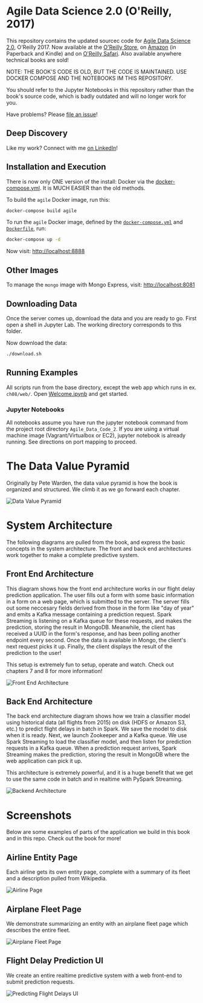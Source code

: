 # Agile Data Science 2.0 (O'Reilly, 2017)

This repository contains the updated sourcec code for [Agile Data Science 2.0](http://shop.oreilly.com/product/0636920051619.do), O'Reilly 2017. Now available at the [O'Reilly Store](http://shop.oreilly.com/product/0636920051619.do), on [Amazon](https://www.amazon.com/Agile-Data-Science-2-0-Applications/dp/1491960116) (in Paperback and Kindle) and on [O'Reilly Safari](https://www.safaribooksonline.com/library/view/agile-data-science/9781491960103/). Also available anywhere technical books are sold!

NOTE: THE BOOK'S CODE IS OLD, BUT THE CODE IS MAINTAINED. USE DOCKER COMPOSE AND THE NOTEBOOKS IM THIS REPOSITORY.

You should refer to the Jupyter Notebooks in this repository rather than the book's source code, which is badly outdated and will no longer work for you.

Have problems? Please [file an issue](https://github.com/rjurney/Agile_Data_Code_2/issues)!

## Deep Discovery

Like my work? Connect with me [on LinkedIn](https://linkedin.com/in/russelljurney)!

## Installation and Execution

There is now only ONE version of the install: Docker via the [docker-compose.yml](docker-compose.yml). It is MUCH EASIER than the old methods.

To build the `agile` Docker image, run this:

```bash
docker-compose build agile
```

To run the `agile` Docker image, defined by the [`docker-compose.yml`](docker-compose.yml) and [`Dockerfile`](Dockerfile), run:

```bash
docker-compose up -d
```

Now visit: [http://localhost:8888](http://localhost:8888)

## Other Images

To manage the `mongo` image with Mongo Express, visit: [http://localhost:8081](http://localhost:8081)

## Downloading Data

Once the server comes up, download the data and you are ready to go. First open a shell in Jupyter Lab. The working directory corresponds to this folder.

Now download the data:

```bash
./download.sh
```

## Running Examples

All scripts run from the base directory, except the web app which runs in ex. `ch08/web/`. Open [Welcome.ipynb](Welcome.ipynb) and get started.

### Jupyter Notebooks

All notebooks assume you have run the jupyter notebook command from the project root directory `Agile_Data_Code_2`. If you are using a virtual machine image (Vagrant/Virtualbox or EC2), jupyter notebook is already running. See directions on port mapping to proceed.

# The Data Value Pyramid

Originally by Pete Warden, the data value pyramid is how the book is organized and structured. We climb it as we go forward each chapter.

![Data Value Pyramid](images/climbing_the_pyramid_chapter_intro.png)

# System Architecture

The following diagrams are pulled from the book, and express the basic concepts in the system architecture. The front and back end architectures work together to make a complete predictive system.

## Front End Architecture

This diagram shows how the front end architecture works in our flight delay prediction application. The user fills out a form with some basic information in a form on a web page, which is submitted to the server. The server fills out some neccesary fields derived from those in the form like "day of year" and emits a Kafka message containing a prediction request. Spark Streaming is listening on a Kafka queue for these requests, and makes the prediction, storing the result in MongoDB. Meanwhile, the client has received a UUID in the form's response, and has been polling another endpoint every second. Once the data is available in Mongo, the client's next request picks it up. Finally, the client displays the result of the prediction to the user! 

This setup is extremely fun to setup, operate and watch. Check out chapters 7 and 8 for more information!

![Front End Architecture](images/front_end_realtime_architecture.png)

## Back End Architecture

The back end architecture diagram shows how we train a classifier model using historical data (all flights from 2015) on disk (HDFS or Amazon S3, etc.) to predict flight delays in batch in Spark. We save the model to disk when it is ready. Next, we launch Zookeeper and a Kafka queue. We use Spark Streaming to load the classifier model, and then listen for prediction requests in a Kafka queue. When a prediction request arrives, Spark Streaming makes the prediction, storing the result in MongoDB where the web application can pick it up.

This architecture is extremely powerful, and it is a huge benefit that we get to use the same code in batch and in realtime with PySpark Streaming.

![Backend Architecture](images/back_end_realtime_architecture.png)

# Screenshots

Below are some examples of parts of the application we build in this book and in this repo. Check out the book for more!

## Airline Entity Page

Each airline gets its own entity page, complete with a summary of its fleet and a description pulled from Wikipedia.

![Airline Page](images/airline_page_enriched_wikipedia.png)

## Airplane Fleet Page

We demonstrate summarizing an entity with an airplane fleet page which describes the entire fleet.

![Airplane Fleet Page](images/airplanes_page_chart_v1_v2.png)

## Flight Delay Prediction UI

We create an entire realtime predictive system with a web front-end to submit prediction requests.

![Predicting Flight Delays UI](images/predicting_flight_kafka_waiting.png)
